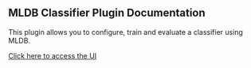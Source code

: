 ## MLDB Classifier Plugin Documentation

This plugin allows you to configure, train and evaluate a classifier using MLDB.

[Click here to access the UI](../routes/static/index.html)
